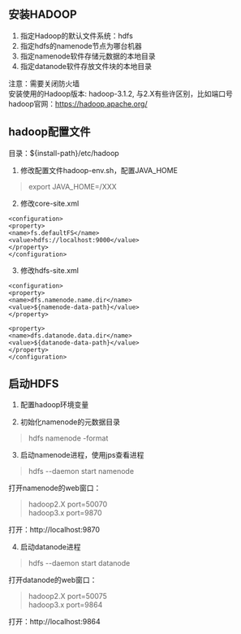 ## 安装HADOOP
1. 指定Hadoop的默认文件系统：hdfs  
2. 指定hdfs的namenode节点为哪台机器  
3. 指定namenode软件存储元数据的本地目录  
4. 指定datanode软件存放文件块的本地目录 

注意：需要关闭防火墙   
安装使用的Hadoop版本: hadoop-3.1.2, 与2.X有些许区别，比如端口号  
hadoop官网：https://hadoop.apache.org/  

## hadoop配置文件
目录：${install-path}/etc/hadoop   
1. 修改配置文件hadoop-env.sh，配置JAVA_HOME  
> export JAVA_HOME=/XXX  
2. 修改core-site.xml 
```
<configuration>
<property>
<name>fs.defaultFS</name>
<value>hdfs://localhost:9000</value>
</property>
</configuration>
```
3. 修改hdfs-site.xml
```
<configuration>
<property>
<name>dfs.namenode.name.dir</name>
<value>${namenode-data-path}</value>
</property>

<property>
<name>dfs.datanode.data.dir</name>
<value>${datanode-data-path}</value>
</property>
</configuration>
```
## 启动HDFS
1. 配置hadoop环境变量  

2. 初始化namenode的元数据目录  
> hdfs namenode -format

3. 启动namenode进程，使用jps查看进程  
> hdfs --daemon start namenode  

打开namenode的web窗口：  
> hadoop2.X port=50070    
> hadoop3.x port=9870 
   
打开：http://localhost:9870 
   
4. 启动datanode进程  
> hdfs --daemon start datanode   

打开datanode的web窗口：  
> hadoop2.X port=50075      
> hadoop3.x port=9864    

打开：http://localhost:9864  


